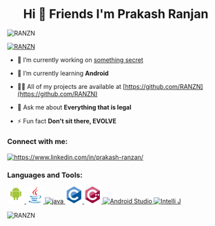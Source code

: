 <h1 align="center">Hi 👋 Friends I'm Prakash Ranjan</h1>


<p align="left"> <img src="https://komarev.com/ghpvc/?username=RANZN&label=Profile%20views&color=0e75b6&style=flat" alt="RANZN" /> </p>

<p align="left"> <a href=""><img src="https://github-profile-trophy.vercel.app/?username=RANZN" alt="RANZN" /></a> </p>

<!-- <p align="left"> <a href="https://twitter.com/InstinctEx" target="blank"><img src="https://img.shields.io/twitter/follow/InstinctEx?logo=twitter&style=for-the-badge" alt="InstinctEx" /></a> </p> -->

- 🔭 I’m currently working on [something secret](https://github.com/RANZN)

- 🌱 I’m currently learning **Android**

- 👨‍💻 All of my projects are available at [https://github.com/RANZN](https://github.com/RANZN)

- 💬 Ask me about **Everything that is legal**

<!-- - 📫 How to reach me **Discord in decription** -->

- ⚡ Fun fact **Don't sit there, EVOLVE**

<h3 align="left">Connect with me:</h3>
<p align="left">  
  <a href="https://www.linkedin.com/in/prakash-ranzan/" target="blank"><img align="center" src="https://user-images.githubusercontent.com/40376163/139012656-8cf53a76-5132-4848-958e-d2ebe30630cc.png"
alt="https://www.linkedin.com/in/prakash-ranzan/" height="30" width="40" /></a>
  
</p>
<h3 align="left">Languages and Tools:</h3>
<p align="left">
  
  <a href="https://developer.android.com" target="_blank"> <img src="https://raw.githubusercontent.com/devicons/devicon/master/icons/android/android-original-wordmark.svg" alt="android" width="40" height="40"/> </a><a href="https://www.java.com" target="_blank"> <img src="https://raw.githubusercontent.com/devicons/devicon/master/icons/java/java-original.svg" alt="java" width="40" height="40"/> </a> <a href="https://kotlinlang.org/" target="_blank"> <img src="https://upload.wikimedia.org/wikipedia/commons/7/74/Kotlin_Icon.png" alt="java" width="40" height="40"/> </a>  <a href="https://www.cprogramming.com/" target="_blank"> <img src="https://raw.githubusercontent.com/devicons/devicon/master/icons/c/c-original.svg" alt="c" width="40" height="40"/> </a> <a href="https://www.w3schools.com/cpp/" target="_blank"> <img src="https://raw.githubusercontent.com/devicons/devicon/master/icons/cplusplus/cplusplus-original.svg" alt="cplusplus" width="40" height="40"/> </a> <a href="https://developer.android.com" target="_blank"> <img src="https://img.icons8.com/color/48/000000/android-studio--v3.png" alt="Android Studio" width="40" height="40"/> </a>
  <a href="https://www.jetbrains.com/idea/" target="_blank"> <img src="https://img.icons8.com/color/48/000000/intellij-idea.png" alt="Intelli J" width="40" height="40"/> </a>
  
 

<p><img align="center" src="https://github-readme-streak-stats.herokuapp.com/?user=RANZN&" alt="RANZN" /></p>
<!--
**RANZN/RANZN** is a ✨ _special_ ✨ repository because its `README.md` (this file) appears on your GitHub profile.

Here are some ideas to get you started:

- 🔭 I’m currently working on ...
- 🌱 I’m currently learning ...
- 👯 I’m looking to collaborate on ...
- 🤔 I’m looking for help with ...
- 💬 Ask me about ...
- 📫 How to reach me: ...
- 😄 Pronouns: ...
- ⚡ Fun fact: ...
-->
